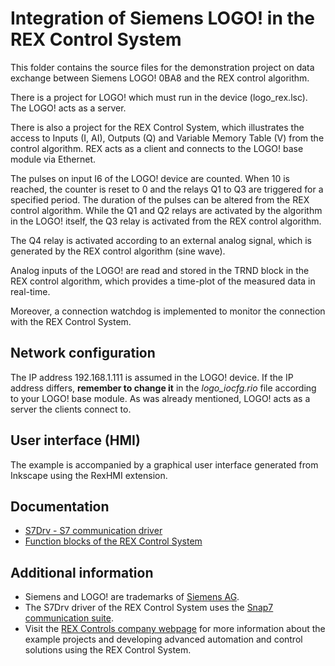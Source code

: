 Integration of Siemens LOGO! in the REX Control System
======================================================

This folder contains the source files for the demonstration project on data
exchange between Siemens LOGO! 0BA8 and the REX control algorithm.

There is a project for LOGO! which must run in the device (logo_rex.lsc). The 
LOGO! acts as a server.

There is also a project for the REX Control System, which illustrates the access
to Inputs (I, AI), Outputs (Q) and Variable Memory Table (V) from the control 
algorithm. REX acts as a client and connects to the LOGO! base module via Ethernet.

The pulses on input I6 of the LOGO! device are counted. When 10 is reached, the 
counter is reset to 0 and the relays Q1 to Q3 are triggered for a specified 
period. The duration of the pulses can be altered from the REX control algorithm.
While the Q1 and Q2 relays are activated by the algorithm in the LOGO! itself, 
the Q3 relay is activated from the REX control algorithm.

The Q4 relay is activated according to an external analog signal, which is 
generated by the REX control algorithm (sine wave).

Analog inputs of the LOGO! are read and stored in the TRND block in the REX 
control algorithm, which provides a time-plot of the measured data in real-time.

Moreover, a connection watchdog is implemented to monitor the connection with 
the REX Control System.

## Network configuration ##

The IP address 192.168.1.111 is assumed in the LOGO! device. If the IP address 
differs, **remember to change it** in the *logo_iocfg.rio* file according to your
LOGO! base module. As was already mentioned, LOGO! acts as a server the clients 
connect to. 

## User interface (HMI) ##
The example is accompanied by a graphical user interface generated from Inkscape 
using the RexHMI extension.

## Documentation ##

- [S7Drv - S7 communication driver](http://www.rexcontrols.com/media/DOC/ENGLISH/S7Drv_ENG.pdf)
- [Function blocks of the REX Control System](http://www.rexcontrols.com/media/HTML/DOC/ENGLISH/index.html)

## Additional information ##

- Siemens and LOGO! are trademarks of [Siemens AG](http://www.siemens.com).
- The S7Drv driver of the REX Control System uses the [Snap7 communication suite](http://sourceforge.net/projects/snap7).
- Visit the [REX Controls company webpage](http://www.rexcontrols.com) 
for more information about the example projects and developing advanced 
automation and control solutions using the REX Control System.
